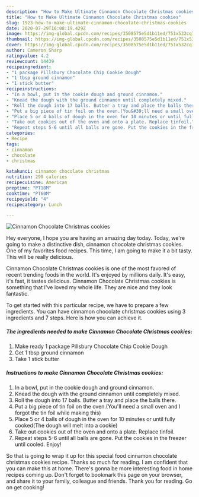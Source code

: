 ```yaml
---
description: "How to Make Ultimate Cinnamon Chocolate Christmas cookies"
title: "How to Make Ultimate Cinnamon Chocolate Christmas cookies"
slug: 1923-how-to-make-ultimate-cinnamon-chocolate-christmas-cookies
date: 2020-07-29T16:08:19.429Z
image: https://img-global.cpcdn.com/recipes/3508575e5d1b11ed/751x532cq70/cinnamon-chocolate-christmas-cookies-recipe-main-photo.jpg
thumbnail: https://img-global.cpcdn.com/recipes/3508575e5d1b11ed/751x532cq70/cinnamon-chocolate-christmas-cookies-recipe-main-photo.jpg
cover: https://img-global.cpcdn.com/recipes/3508575e5d1b11ed/751x532cq70/cinnamon-chocolate-christmas-cookies-recipe-main-photo.jpg
author: Cameron Sharp
ratingvalue: 4.2
reviewcount: 14439
recipeingredient:
- "1 package Pillsbury Chocolate Chip Cookie Dough"
- "1 tbsp ground cinnamon"
- "1 stick butter"
recipeinstructions:
- "In a bowl, put in the cookie dough and ground cinnamon."
- "Knead the dough with the ground cinnamon until completely mixed."
- "Roll the dough into 17 balls. Butter a tray and place the balls there."
- "Put a big piece of tin foil on the oven.(You&#39;ll need a small oven and I forgot the tin foil while making this)"
- "Place 5 or 4 balls of dough in the oven for 10 minutes or until fully cooked(The dough will melt into a cookie)"
- "Take out cookies out of the oven and onto a plate. Replace tinfoil."
- "Repeat steps 5-6 until all balls are gone. Put the cookies in the freezer until cooled. Enjoy!"
categories:
- Recipe
tags:
- cinnamon
- chocolate
- christmas

katakunci: cinnamon chocolate christmas 
nutrition: 290 calories
recipecuisine: American
preptime: "PT18M"
cooktime: "PT60M"
recipeyield: "4"
recipecategory: Lunch

---
```



![Cinnamon Chocolate Christmas cookies](https://img-global.cpcdn.com/recipes/3508575e5d1b11ed/751x532cq70/cinnamon-chocolate-christmas-cookies-recipe-main-photo.jpg)

Hey everyone, I hope you are having an amazing day today. Today, we're going to make a distinctive dish, cinnamon chocolate christmas cookies. One of my favorites food recipes. This time, I am going to make it a bit tasty. This will be really delicious.



Cinnamon Chocolate Christmas cookies is one of the most favored of recent trending foods in the world. It's enjoyed by millions daily. It's easy, it's fast, it tastes delicious. Cinnamon Chocolate Christmas cookies is something that I've loved my whole life. They are nice and they look fantastic.


To get started with this particular recipe, we have to prepare a few ingredients. You can have cinnamon chocolate christmas cookies using 3 ingredients and 7 steps. Here is how you can achieve it.

<!--inarticleads1-->

##### The ingredients needed to make Cinnamon Chocolate Christmas cookies:

1. Make ready 1 package Pillsbury Chocolate Chip Cookie Dough
1. Get 1 tbsp ground cinnamon
1. Take 1 stick butter




<!--inarticleads2-->

##### Instructions to make Cinnamon Chocolate Christmas cookies:

1. In a bowl, put in the cookie dough and ground cinnamon.
1. Knead the dough with the ground cinnamon until completely mixed.
1. Roll the dough into 17 balls. Butter a tray and place the balls there.
1. Put a big piece of tin foil on the oven.(You&#39;ll need a small oven and I forgot the tin foil while making this)
1. Place 5 or 4 balls of dough in the oven for 10 minutes or until fully cooked(The dough will melt into a cookie)
1. Take out cookies out of the oven and onto a plate. Replace tinfoil.
1. Repeat steps 5-6 until all balls are gone. Put the cookies in the freezer until cooled. Enjoy!




So that is going to wrap it up for this special food cinnamon chocolate christmas cookies recipe. Thanks so much for reading. I am confident that you can make this at home. There's gonna be more interesting food in home recipes coming up. Don't forget to bookmark this page on your browser, and share it to your family, colleague and friends. Thank you for reading. Go on get cooking!
